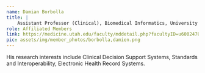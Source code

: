 ```yaml
---
name: Damian Borbolla
title: |
    Assistant Professor (Clinical), Biomedical Informatics, University of Utah
role: Affiliated Members
link: https://medicine.utah.edu/faculty/mddetail.php?facultyID=u6002470
pic: assets/img/member_photos/borbolla,damien.png
---
```


His research interests include Clinical Decision Support Systems, Standards and Interoperability, Electronic Health Record Systems.
